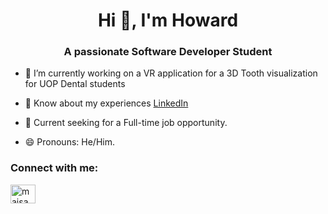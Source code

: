 <h1 align="center">Hi 🤟, I'm Howard</h1>
<h3 align="center">A passionate Software Developer Student</h3>

- 🔭 I’m currently working on a VR application for a 3D Tooth visualization for UOP Dental students

- 📄 Know about my experiences [LinkedIn](https://www.linkedin.com/in/minglee199668/)
  
- 💼 Current seeking for a Full-time job opportunity.

- 😄 Pronouns: He/Him.

<h3 align="left">Connect with me:</h3>
<p align="left">
<a href="https://www.linkedin.com/in/minglee199668/" target="blank"><img align="center" src="https://raw.githubusercontent.com/rahuldkjain/github-profile-readme-generator/master/src/images/icons/Social/linked-in-alt.svg" alt="maisawr" height="30" width="40" /></a>
</p>
<!--
**HowardLee134/HowardLee134** is a ✨ _special_ ✨ repository because its `README.md` (this file) appears on your GitHub profile.

Here are some ideas to get you started:

- 🔭 I’m currently working on ...
- 🌱 I’m currently learning ...
- 👯 I’m looking to collaborate on ...
- 🤔 I’m looking for help with ...
- 💬 Ask me about ...
- 📫 How to reach me: ...
- 😄 Pronouns: ...
- ⚡ Fun fact: ...
-->
